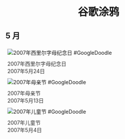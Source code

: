 
<h1 align="center"> 谷歌涂鸦 </h1>




## 5 月

<div class="image">


<img src="https://www.google.com/logos/2007/bulgaria_cyrllic07.gif" alt="2007年西里尔字母纪念日 #GoogleDoodle" style="margin: 5px"/>
<div class="info" style="font-size: 14px; color:#333333; margin:5px"><div class="title">2007年西里尔字母纪念日</div><div class="date">2007年5月24日</div></div>

<img src="https:https://lh3.googleusercontent.com/wOtmsXKp6uazgsO_pnJqcNV7A7RQ7tE3xeyTUDu19HPtJqqz-hlTPb_I-z8qdhaKe6uUg2KAFWauabEA1kWv4Tp5NCtd3wWHRwjXcCck=s660" alt="2007年母亲节 #GoogleDoodle" style="margin: 5px"/>
<div class="info" style="font-size: 14px; color:#333333; margin:5px"><div class="title">2007年母亲节</div><div class="date">2007年5月13日</div></div>

<img src="https:https://lh3.googleusercontent.com/-aKEyV4UGdAsfp1vkwUPAWHtSt5z9bmJC4WQj9oUJjhrIcmAQlfISwSz1O5fDdIMUr2vTcf8-g2bWNnxpLi6seRtErxikmHwPKpe-MpbfA=s660" alt="2007年儿童节 #GoogleDoodle" style="margin: 5px"/>
<div class="info" style="font-size: 14px; color:#333333; margin:5px"><div class="title">2007年儿童节</div><div class="date">2007年5月4日</div></div>

</div>








